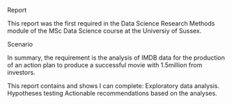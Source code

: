 Report

This report was the first required in the Data Science Research Methods module of the MSc Data Science course at the Universiy of Sussex.

Scenario

In summary, the requirement is the analysis of IMDB data for the production of an action plan to produce a successful movie with 1.5million from investors.

This report contains and shows I can complete:
Exploratory data analysis.
Hypotheses testing
Actionable recommendations based on the analyses.
